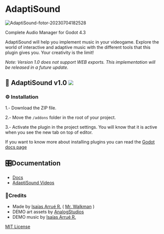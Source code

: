 # AdaptiSound

![AdaptiSound-fotor-20230704182528](https://i.imgur.com/iuKM637.jpeg)

Complete Audio Manager for Godot 4.3

AdaptiSound will help you implement music in your videogame. Explore the world of interactive and adaptive music with the different tools that this plugin gives you.
Your creativity is the limit!

*Note: Version 1.0 does not support WEB exports. This implementation will be released in a future update.*


## 🎵 AdaptiSound v1.0 ![](https://camo.githubusercontent.com/d8177663f486ebdd812419dbf9fe4f8e750c01f2026590e5994ee31bbf7a8123/68747470733a2f2f696d672e736869656c64732e696f2f62616467652f476f646f742d76342e302d253233343738636266)
### ⚙ Installation
1.- Download the ZIP file.

2.- Move the `/addons` folder in the root of your project.

3.- Activate the plugin in the project settings. You will know that it is active when you see the new tab on top of editor.

If you want to know more about installing plugins you can read the [Godot docs page](https://docs.godotengine.org/en/stable/tutorials/plugins/editor/installing_plugins.html)


## 🎛Documentation

- [Docs](https://github.com/MrWalkmanDev/AdaptiSound/blob/main/addons/AdaptiSound/Documentation/Contents.md)
- [AdaptiSound Videos](https://www.youtube.com/watch?v=12IeYKnhCSI&t)

### 📃Credits
- Made by [Isaías Arrué R.](https://github.com/MrWalkmanDev) ( [Mr. Walkman](https://mr-walkman.itch.io) )
- DEMO art assets by [AnalogStudios](https://analogstudios.itch.io)
- DEMO music by [Isaías Arrué R.](https://colorwavestudios.cl/portfolio/)

[MIT License](https://github.com/MrWalkmanDev/AdaptiSound/blob/main/LICENSE)
